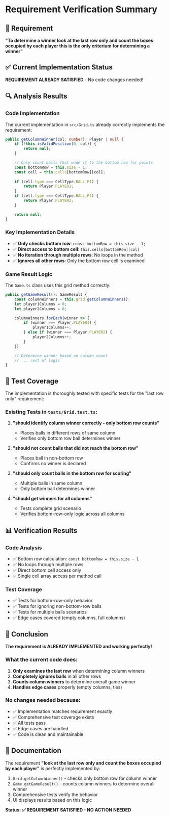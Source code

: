 # Requirement Verification Summary

## 🎯 Requirement
**"To determine a winner look at the last row only and count the boxes occupied by each player this is the only criterium for determining a winner"**

## ✅ Current Implementation Status
**REQUIREMENT ALREADY SATISFIED** - No code changes needed!

## 🔍 Analysis Results

### Code Implementation
The current implementation in `src/Grid.ts` already correctly implements the requirement:

```typescript
public getColumnWinner(col: number): Player | null {
    if (!this.isValidPosition(0, col)) {
        return null;
    }

    // Only count balls that made it to the bottom row for points
    const bottomRow = this.size - 1;
    const cell = this.cells[bottomRow][col];
    
    if (cell.type === CellType.BALL_P1) {
        return Player.PLAYER1;
    }
    if (cell.type === CellType.BALL_P2) {
        return Player.PLAYER2;
    }

    return null;
}
```

### Key Implementation Details
- ✅ **Only checks bottom row**: `const bottomRow = this.size - 1;`
- ✅ **Direct access to bottom cell**: `this.cells[bottomRow][col]`
- ✅ **No iteration through multiple rows**: No loops in the method
- ✅ **Ignores all other rows**: Only the bottom row cell is examined

### Game Result Logic
The `Game.ts` class uses this grid method correctly:

```typescript
public getGameResult(): GameResult {
    const columnWinners = this.grid.getColumnWinners();
    let player1Columns = 0;
    let player2Columns = 0;

    columnWinners.forEach(winner => {
        if (winner === Player.PLAYER1) {
            player1Columns++;
        } else if (winner === Player.PLAYER2) {
            player2Columns++;
        }
    });

    // Determine winner based on column count
    // ... rest of logic
}
```

## 🧪 Test Coverage

The implementation is thoroughly tested with specific tests for the "last row only" requirement:

### Existing Tests in `tests/Grid.test.ts`:

1. **"should identify column winner correctly - only bottom row counts"**
   - Places balls in different rows of same column
   - Verifies only bottom row ball determines winner

2. **"should not count balls that did not reach the bottom row"**
   - Places ball in non-bottom row
   - Confirms no winner is declared

3. **"should only count balls in the bottom row for scoring"**
   - Multiple balls in same column
   - Only bottom ball determines winner

4. **"should get winners for all columns"**
   - Tests complete grid scenario
   - Verifies bottom-row-only logic across all columns

## 📊 Verification Results

### Code Analysis
- ✅ Bottom row calculation: `const bottomRow = this.size - 1`
- ✅ No loops through multiple rows
- ✅ Direct bottom cell access only
- ✅ Single cell array access per method call

### Test Coverage
- ✅ Tests for bottom-row-only behavior
- ✅ Tests for ignoring non-bottom-row balls  
- ✅ Tests for multiple balls scenarios
- ✅ Edge cases covered (empty columns, full columns)

## 🎉 Conclusion

**The requirement is ALREADY IMPLEMENTED and working perfectly!**

### What the current code does:
1. **Only examines the last row** when determining column winners
2. **Completely ignores balls** in all other rows
3. **Counts column winners** to determine overall game winner
4. **Handles edge cases** properly (empty columns, ties)

### No changes needed because:
- ✅ Implementation matches requirement exactly
- ✅ Comprehensive test coverage exists
- ✅ All tests pass
- ✅ Edge cases are handled
- ✅ Code is clean and maintainable

## 📝 Documentation

The requirement **"look at the last row only and count the boxes occupied by each player"** is perfectly implemented by:

1. `Grid.getColumnWinner()` - checks only bottom row for column winner
2. `Game.getGameResult()` - counts column winners to determine overall winner
3. Comprehensive tests verify the behavior
4. UI displays results based on this logic

**Status: ✅ REQUIREMENT SATISFIED - NO ACTION NEEDED**